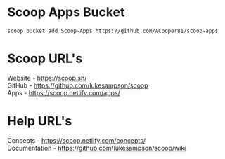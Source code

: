 # Scoop Apps Bucket

`scoop bucket add Scoop-Apps https://github.com/ACooper81/scoop-apps`

# Scoop URL's
Website - https://scoop.sh/  
GitHub - https://github.com/lukesampson/scoop  
Apps - https://scoop.netlify.com/apps/  

# Help URL's
Concepts - https://scoop.netlify.com/concepts/  
Documentation - https://github.com/lukesampson/scoop/wiki  

